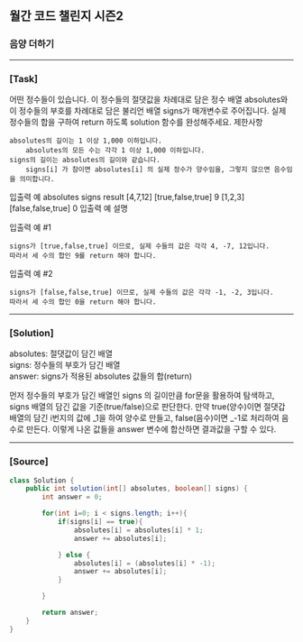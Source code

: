 ## 월간 코드 챌린지 시즌2

### 음양 더하기

---

### **[Task]**

어떤 정수들이 있습니다. 이 정수들의 절댓값을 차례대로 담은 정수 배열 absolutes와 이 정수들의 부호를 차례대로 담은 불리언 배열 signs가 매개변수로 주어집니다. 실제 정수들의 합을 구하여 return 하도록 solution 함수를 완성해주세요.
제한사항

    absolutes의 길이는 1 이상 1,000 이하입니다.
        absolutes의 모든 수는 각각 1 이상 1,000 이하입니다.
    signs의 길이는 absolutes의 길이와 같습니다.
        signs[i] 가 참이면 absolutes[i] 의 실제 정수가 양수임을, 그렇지 않으면 음수임을 의미합니다.

입출력 예
absolutes signs result
[4,7,12] [true,false,true] 9
[1,2,3] [false,false,true] 0
입출력 예 설명

입출력 예 #1

    signs가 [true,false,true] 이므로, 실제 수들의 값은 각각 4, -7, 12입니다.
    따라서 세 수의 합인 9를 return 해야 합니다.

입출력 예 #2

    signs가 [false,false,true] 이므로, 실제 수들의 값은 각각 -1, -2, 3입니다.
    따라서 세 수의 합인 0을 return 해야 합니다.

---

### **[Solution]**

absolutes: 절댓값이 담긴 배열  
signs: 정수들의 부호가 담긴 배열  
answer: signs가 적용된 absolutes 값들의 합(return)

먼저 정수들의 부호가 담긴 배열인 signs 의 길이만큼 for문을 활용하여 탐색하고, signs 배열의 담긴 값을 기준(true/false)으로 판단한다. 만약 true(양수)이면 절댓갑 배열의 담긴 i번지의 값에 _1을 하여 양수로 만들고, false(음수)이면 _-1로 처리하여 음수로 만든다. 이렇게 나온 값들을 answer 변수에 합산하면 결과값을 구할 수 있다.

---

### **[Source]**

```Java
class Solution {
    public int solution(int[] absolutes, boolean[] signs) {
        int answer = 0;

        for(int i=0; i < signs.length; i++){
            if(signs[i] == true){
                absolutes[i] = absolutes[i] * 1;
                answer += absolutes[i];

            } else {
                absolutes[i] = (absolutes[i] * -1);
                answer += absolutes[i];
            }

        }

        return answer;
    }
}
```
